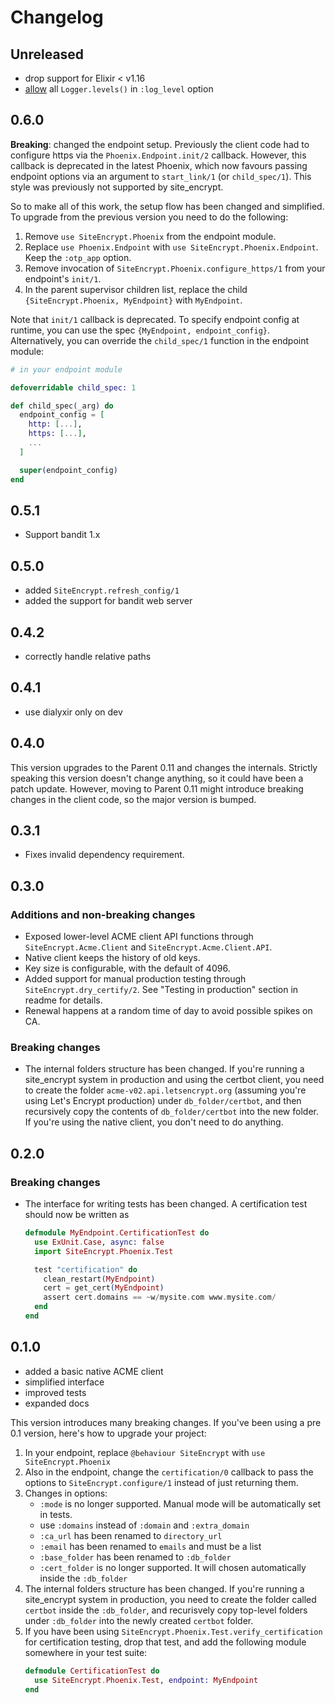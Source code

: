 # Changelog

## Unreleased

- drop support for Elixir < v1.16
- [allow](https://github.com/sasa1977/site_encrypt/pull/63) all `Logger.levels()` in `:log_level` option

## 0.6.0

**Breaking**: changed the endpoint setup. Previously the client code had to configure https via the `Phoenix.Endpoint.init/2` callback. However, this callback is deprecated in the latest Phoenix, which now favours passing endpoint options via an argument to `start_link/1` (or `child_spec/1`). This style was previously not supported by site_encrypt.

So to make all of this work, the setup flow has been changed and simplified. To upgrade from the previous version you need to do the following:

1. Remove `use SiteEncrypt.Phoenix` from the endpoint module.
1. Replace `use Phoenix.Endpoint` with `use SiteEncrypt.Phoenix.Endpoint`. Keep the `:otp_app` option.
1. Remove invocation of `SiteEncrypt.Phoenix.configure_https/1` from your endpoint's `init/1`.
1. In the parent supervisor children list, replace the child `{SiteEncrypt.Phoenix, MyEndpoint}` with `MyEndpoint`.

Note that `init/1` callback is deprecated. To specify endpoint config at runtime, you can use the spec `{MyEndpoint, endpoint_config}`. Alternatively, you can override the `child_spec/1` function in the endpoint module:

```elixir
# in your endpoint module

defoverridable child_spec: 1

def child_spec(_arg) do
  endpoint_config = [
    http: [...],
    https: [...],
    ...
  ]

  super(endpoint_config)
end
```

## 0.5.1

- Support bandit 1.x

## 0.5.0

- added `SiteEncrypt.refresh_config/1`
- added the support for bandit web server

## 0.4.2

- correctly handle relative paths

## 0.4.1

- use dialyxir only on dev

## 0.4.0

This version upgrades to the Parent 0.11 and changes the internals. Strictly speaking this version doesn't change anything, so it could have been a patch update. However, moving to Parent 0.11 might introduce breaking changes in the client code, so the major version is bumped.

## 0.3.1

- Fixes invalid dependency requirement.

## 0.3.0

### Additions and non-breaking changes

- Exposed lower-level ACME client API functions through `SiteEncrypt.Acme.Client` and `SiteEncrypt.Acme.Client.API`.
- Native client keeps the history of old keys.
- Key size is configurable, with the default of 4096.
- Added support for manual production testing through `SiteEncrypt.dry_certify/2`. See "Testing in production" section in readme for details.
- Renewal happens at a random time of day to avoid possible spikes on CA.

### Breaking changes

- The internal folders structure has been changed. If you're running a site_encrypt system in production and using the certbot client, you need to create the folder `acme-v02.api.letsencrypt.org` (assuming you're using Let's Encrypt production) under `db_folder/certbot`, and then recursively copy the contents of `db_folder/certbot` into the new folder. If you're using the native client, you don't need to do anything.

## 0.2.0

### Breaking changes

- The interface for writing tests has been changed. A certification test should now be written as

    ```elixir
    defmodule MyEndpoint.CertificationTest do
      use ExUnit.Case, async: false
      import SiteEncrypt.Phoenix.Test

      test "certification" do
        clean_restart(MyEndpoint)
        cert = get_cert(MyEndpoint)
        assert cert.domains == ~w/mysite.com www.mysite.com/
      end
    end
    ```

## 0.1.0

- added a basic native ACME client
- simplified interface
- improved tests
- expanded docs

This version introduces many breaking changes. If you've been using a pre 0.1 version, here's how to upgrade your project:

1. In your endpoint, replace `@behaviour SiteEncrypt` with `use SiteEncrypt.Phoenix`
2. Also in the endpoint, change the `certification/0` callback to pass the options to `SiteEncrypt.configure/1` instead of just returning them.
3. Changes in options:
    - `:mode` is no longer supported. Manual mode will be automatically set in tests.
    - use `:domains` instead of `:domain` and `:extra_domain`
    - `:ca_url` has been renamed to `directory_url`
    - `:email` has been renamed to `emails` and must be a list
    - `:base_folder` has been renamed to `:db_folder`
    - `:cert_folder` is no longer supported. It will chosen automatically inside the `:db_folder`
4. The internal folders structure has been changed. If you're running a site_encrypt system in production, you need to create the folder called `certbot` inside the `:db_folder`, and recurisvely copy top-level folders under `:db_folder` into the newly created `certbot` folder.
5. If you have been using `SiteEncrypt.Phoenix.Test.verify_certification` for certification testing, drop that test, and add the following module somewhere in your test suite:
    ```elixir
    defmodule CertificationTest do
      use SiteEncrypt.Phoenix.Test, endpoint: MyEndpoint
    end
    ```

